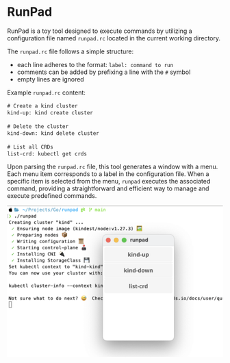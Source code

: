 # RunPad

RunPad is a toy tool designed to execute commands by utilizing a configuration file named `runpad.rc` located in the current working directory.

The `runpad.rc` file follows a simple structure:

- each line adheres to the format: `label: command to run`
- comments can be added by prefixing a line with the `#` symbol
- empty lines are ignored

Example `runpad.rc` content:

```text
# Create a kind cluster
kind-up: kind create cluster

# Delete the cluster
kind-down: kind delete cluster

# List all CRDs
list-crd: kubectl get crds
```

Upon parsing the `runpad.rc` file, this tool generates a window with a menu. Each menu item corresponds to a label in the configuration file. When a specific item is selected from the menu, `runpad` executes the associated command, providing a straightforward and efficient way to manage and execute predefined commands.

![](_screenshot.png)


